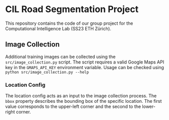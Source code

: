 # CIL Road Segmentation Project
This repository contains the code of our group project for the Computational Intelligence Lab (SS23 ETH Zürich).


## Image Collection
Additional training images can be collected using the `src/image_collection.py` script.
The script requires a valid Google Maps API key in the `GMAPS_API_KEY` environment variable.
Usage can be checked using `python src/image_collection.py --help`

### Location Config
The location config acts as an input to the image collection process.
The `bbox` property describes the bounding box of the specific location.
The first value corresponds to the upper-left corner and the second to the lower-right corner. 
